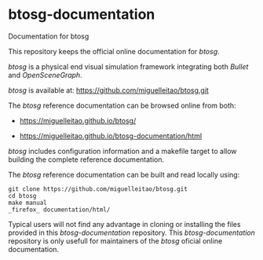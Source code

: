 # btosg-documentation
Documentation for btosg

This repository keeps the official online documentation for *btosg*.

*btosg* is a physical end visual simulation framework integrating both *Bullet* and *OpenSceneGraph*.

*btosg* is available at: https://github.com/miguelleitao/btosg.git

The *btosg* reference documentation can be browsed online from both:

* https://miguelleitao.github.io/btosg/

* https://miguelleitao.github.io/btosg-documentation/html

*btosg* includes configuration information and a makefile target to allow building the complete reference documentation.

The *btosg* reference documentation can be built and read locally using:

    git clone https://github.com/miguelleitao/btosg.git
    cd btosg
    make manual
    _firefox_ documentation/html/

Typical users will not find any advantage in cloning or installing the files provided in this *btosg-documentation* repository. This *btosg-documentation* repository is only usefull for maintainers of the *btosg* oficial online documentation.


